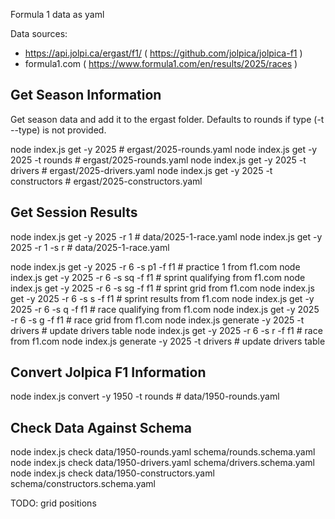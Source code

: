 
Formula 1 data as yaml

Data sources:
- https://api.jolpi.ca/ergast/f1/ ( https://github.com/jolpica/jolpica-f1 )
- formula1.com ( https://www.formula1.com/en/results/2025/races )

## Get Season Information

Get season data and add it to the ergast folder. Defaults to rounds if type (-t --type) is not provided.

node index.js get -y 2025                 # ergast/2025-rounds.yaml
node index.js get -y 2025 -t rounds       # ergast/2025-rounds.yaml
node index.js get -y 2025 -t drivers      # ergast/2025-drivers.yaml
node index.js get -y 2025 -t constructors # ergast/2025-constructors.yaml


## Get Session Results

node index.js get -y 2025 -r 1            # data/2025-1-race.yaml
node index.js get -y 2025 -r 1 -s r       # data/2025-1-race.yaml

node index.js get -y 2025 -r 6 -s p1 -f f1 # practice 1 from f1.com
node index.js get -y 2025 -r 6 -s sq -f f1 # sprint qualifying from f1.com
node index.js get -y 2025 -r 6 -s sg -f f1 # sprint grid from f1.com
node index.js get -y 2025 -r 6 -s s  -f f1 # sprint results from f1.com
node index.js get -y 2025 -r 6 -s q  -f f1 # race qualifying from f1.com
node index.js get -y 2025 -r 6 -s g  -f f1 # race grid from f1.com
node index.js generate -y 2025 -t drivers  # update drivers table
node index.js get -y 2025 -r 6 -s r  -f f1 # race from f1.com
node index.js generate -y 2025 -t drivers  # update drivers table

## Convert Jolpica F1 Information

node index.js convert -y 1950 -t rounds   # data/1950-rounds.yaml

## Check Data Against Schema

node index.js check data/1950-rounds.yaml schema/rounds.schema.yaml
node index.js check data/1950-drivers.yaml schema/drivers.schema.yaml
node index.js check data/1950-constructors.yaml schema/constructors.schema.yaml


TODO: grid positions

